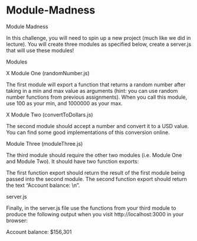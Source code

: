# Module-Madness
Module Madness

In this challenge, you will need to spin up a new project (much like we did in lecture). You will create three modules as specified below, create a server.js that will use these modules!

Modules

X Module One (randomNumber.js)

The first module will export a function that returns a random number after taking in a min and max value as arguments (hint: you can use random number functions from previous assignments). When you call this module, use 100 as your min, and 1000000 as your max.

X Module Two (convertToDollars.js)

The second module should accept a number and convert it to a USD value. You can find some good implementations of this conversion online.

Module Three (moduleThree.js)

The third module should require the other two modules (i.e. Module One and Module Two). It should have two function exports:

The first function export should return the result of the first module being passed into the second module.
The second function export should return the text “Account balance: \n”.

server.js

Finally, in the server.js file use the functions from your third module to produce the following output when you visit http://localhost:3000 in your browser:

Account balance:
$156,301
